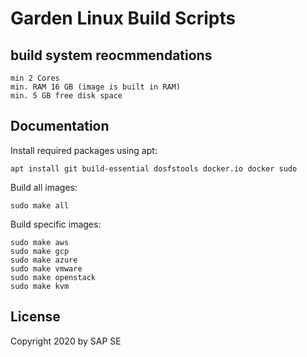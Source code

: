 # Garden Linux Build Scripts

## build system reocmmendations

    min 2 Cores
    min. RAM 16 GB (image is built in RAM)
    min. 5 GB free disk space  

## Documentation

Install required packages using apt:

    apt install git build-essential dosfstools docker.io docker sudo

Build all images:

    sudo make all

Build specific images:

    sudo make aws
    sudo make gcp
    sudo make azure
    sudo make vmware
    sudo make openstack
    sudo make kvm

## License

Copyright 2020 by SAP SE
